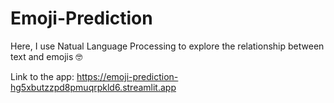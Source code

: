 # Emoji-Prediction

Here, I use Natual Language Processing to explore the relationship between text and emojis 🤓

Link to the app: https://emoji-prediction-hg5xbutzzpd8pmuqrpkld6.streamlit.app
